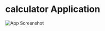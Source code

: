 # calculator Application


![App Screenshot](https://i.pinimg.com/564x/83/07/9f/83079ff2de0ef0feb47df68cfb299719.jpg)
